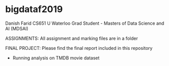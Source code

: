 # bigdataf2019

Danish Farid
CS651 
U Waterloo Grad Student - Masters of Data Science and AI (MDSAI)

ASSIGNMENTS: 
  All assignment and marking files are in a folder 
 
FINAL PROJECT:
  Please find the final report included in this repository
  - Running analysis on TMDB movie dataset
